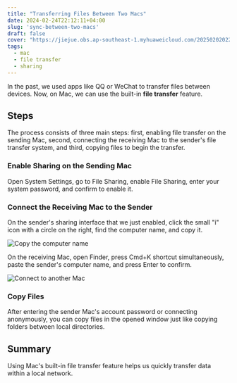 ```yaml
---
title: "Transferring Files Between Two Macs"
date: 2024-02-24T22:12:11+04:00
slug: 'sync-between-two-macs'
draft: false
cover: "https://jiejue.obs.ap-southeast-1.myhuaweicloud.com/20250202022932603.webp"
tags:
  - mac
  - file transfer
  - sharing
---
```


In the past, we used apps like QQ or WeChat to transfer files between devices. Now, on Mac, we can use the built-in **file transfer** feature.

<!--more-->

## Steps

The process consists of three main steps: first, enabling file transfer on the sending Mac, second, connecting the receiving Mac to the sender's file transfer system, and third, copying files to begin the transfer.

### Enable Sharing on the Sending Mac
Open System Settings, go to File Sharing, enable File Sharing, enter your system password, and confirm to enable it.

### Connect the Receiving Mac to the Sender
On the sender's sharing interface that we just enabled, click the small "i" icon with a circle on the right, find the computer name, and copy it.

![Copy the computer name](https://jiejue.obs.ap-southeast-1.myhuaweicloud.com/20250202022953766.webp)

On the receiving Mac, open Finder, press Cmd+K shortcut simultaneously, paste the sender's computer name, and press Enter to confirm.

![Connect to another Mac](https://jiejue.obs.ap-southeast-1.myhuaweicloud.com/20250202023012907.webp)

### Copy Files
After entering the sender Mac's account password or connecting anonymously, you can copy files in the opened window just like copying folders between local directories.

## Summary
Using Mac's built-in file transfer feature helps us quickly transfer data within a local network.
